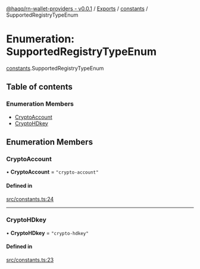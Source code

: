 [@haqq/rn-wallet-providers - v0.0.1](../README.md) / [Exports](../modules.md) / [constants](../modules/constants.md) / SupportedRegistryTypeEnum

# Enumeration: SupportedRegistryTypeEnum

[constants](../modules/constants.md).SupportedRegistryTypeEnum

## Table of contents

### Enumeration Members

- [CryptoAccount](constants.SupportedRegistryTypeEnum.md#cryptoaccount)
- [CryptoHDkey](constants.SupportedRegistryTypeEnum.md#cryptohdkey)

## Enumeration Members

### CryptoAccount

• **CryptoAccount** = ``"crypto-account"``

#### Defined in

[src/constants.ts:24](https://github.com/haqq-network/haqq-rn-wallet-providers/blob/7850de5/src/constants.ts#L24)

___

### CryptoHDkey

• **CryptoHDkey** = ``"crypto-hdkey"``

#### Defined in

[src/constants.ts:23](https://github.com/haqq-network/haqq-rn-wallet-providers/blob/7850de5/src/constants.ts#L23)
